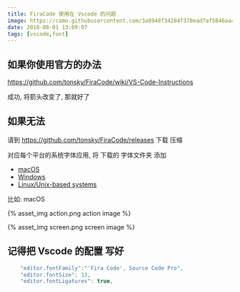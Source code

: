 ```yaml
---
title: FiraCode 使用在 Vscode 的问题
image: https://camo.githubusercontent.com/3a8948f34284f378ead7af5846aa432035c687ad/687474703a2f2f732e746f6e736b792e6d652f696d67732f666972615f636f64655f6c6f676f2e737667
date: 2018-08-01 13:09:07
tags: [vscode,font]
---
```


## 如果你使用官方的办法

https://github.com/tonsky/FiraCode/wiki/VS-Code-Instructions

成功, 将箭头改变了, 那就好了

## 如果无法

请到 https://github.com/tonsky/FiraCode/releases 下载 压缩

对应每个平台的系统字体应用, 将 下载的 字体文件夹 添加 

- [macOS](https://support.apple.com/en-us/HT201749)
- [Windows](https://www.microsoft.com/en-us/Typography/TrueTypeInstall.aspx)
- [Linux/Unix-based systems](https://github.com/adobe-fonts/source-code-pro/issues/17#issuecomment-8967116)

比如: macOS

{% asset_img action.png action image %}

{% asset_img screen.png screen image %}

## 记得把 Vscode 的配置 写好

``` js
    "editor.fontFamily":"'Fira Code', Source Code Pro",
    "editor.fontSize": 13,
    "editor.fontLigatures": true,
```